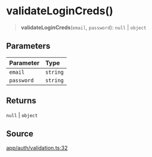# validateLoginCreds()

> **validateLoginCreds**(`email`, `password`): `null` \| `object`

## Parameters

| Parameter | Type |
| :------ | :------ |
| `email` | `string` |
| `password` | `string` |

## Returns

`null` \| `object`

## Source

[app/auth/validation.ts:32](https://github.com/scryptids/jobsapp/blob/eafe9ac1fb1c2b1b6747cc174450697cbf17d598/www/app/auth/validation.ts#L32)
